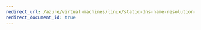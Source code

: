 ```yaml
---
redirect_url: /azure/virtual-machines/linux/static-dns-name-resolution-for-linux-on-azure
redirect_document_id: true
---
```

